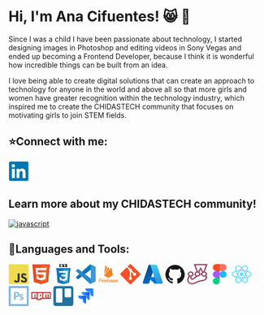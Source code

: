 # Hi, I'm Ana Cifuentes! :smile_cat: :green_heart:

Since I was a child I have been passionate about technology, I started designing images in Photoshop and editing videos in Sony Vegas and ended up becoming a Frontend Developer, because I think it is wonderful how incredible things can be built from an idea. 

I love being able to create digital solutions that can create an approach to technology for anyone in the world and above all so that more girls and women have greater recognition within the technology industry, which inspired me to create the CHIDASTECH community that focuses on motivating girls to join STEM fields.

## 	:star:Connect with me:
<a href="https://www.linkedin.com/in/ana-cifuentes-394b76212/"><img src="https://github.com/devicons/devicon/blob/master/icons/linkedin/linkedin-original.svg" alt="javascript" width="40" height="40"/></a>

## Learn more about my CHIDASTECH community!
<a href="https://instagram.com/chidastech"><img src="https://camo.githubusercontent.com/c9dacf0f25a1489fdbc6c0d2b41cda58b77fa210a13a886d6f99e027adfbd358/68747470733a2f2f6564656e742e6769746875622e696f2f537570657254696e7949636f6e732f696d616765732f7376672f696e7374616772616d2e737667" alt="javascript" width="40" height="40"/></a>

## :rainbow:Languages and Tools:

<img src="https://github.com/devicons/devicon/blob/master/icons/javascript/javascript-original.svg" alt="javascript" width="40" height="40"/> <img src="https://github.com/devicons/devicon/blob/master/icons/html5/html5-original.svg" alt="html5" width="40" height="40"/> <img src="https://raw.githubusercontent.com/devicons/devicon/master/icons/css3/css3-original-wordmark.svg" alt="css3" width="40" height="40"/> <img src="https://github.com/devicons/devicon/blob/master/icons/vscode/vscode-original.svg" alt="vscode" width="40" height="40"/>
<img src="https://github.com/devicons/devicon/blob/master/icons/firebase/firebase-plain-wordmark.svg" alt="firebase" width="40" height="40"/> <img src="https://github.com/devicons/devicon/blob/master/icons/git/git-original.svg" alt="git" width="40" height="40"/> <img src="https://github.com/devicons/devicon/blob/master/icons/azure/azure-original.svg" alt="azure" width="40" height="40"/> <img src="https://github.com/devicons/devicon/blob/master/icons/github/github-original.svg" alt="github" width="40" height="40"/> <img src="https://github.com/devicons/devicon/blob/master/icons/jest/jest-plain.svg" alt="jest" width="40" height="40"/>  <img src="https://github.com/devicons/devicon/blob/master/icons/figma/figma-original.svg" alt="figma" width="40" height="40"/> <img src="https://github.com/devicons/devicon/blob/master/icons/react/react-original.svg" alt="react" width="40" height="40"/> <img src="https://github.com/devicons/devicon/blob/master/icons/photoshop/photoshop-line.svg" alt="html5" width="40" height="40"/> <img src="https://github.com/devicons/devicon/blob/master/icons/npm/npm-original-wordmark.svg" alt="npm" width="40" height="40"/> <img src="https://github.com/devicons/devicon/blob/master/icons/trello/trello-plain.svg" alt="trello" width="40" height="40"/>  <img src="https://github.com/devicons/devicon/blob/master/icons/jira/jira-original.svg" alt="jira" width="40" height="40"/> 







